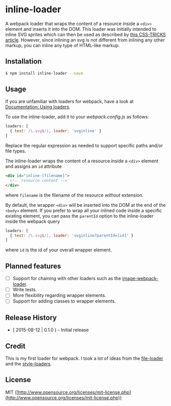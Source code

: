 # inline-loader
A webpack loader that wraps the content of a resource inside a `<div>` element and inserts it into the DOM. This loader was initially intended to inline SVG sprites which can then be used as described by [this CSS-TRICKS article](https://css-tricks.com/svg-sprites-use-better-icon-fonts/). However, since inlining an svg is not different from inlining any other markup, you can inline any type of HTML-like markup.

## Installation

```bash
$ npm install inline-loader --save
```

## Usage
If you are unfamiliar with loaders for webpack, have a look at [Documentation: Using loaders](http://webpack.github.io/docs/using-loaders.html).

To use the inline-loader, add it to your _webpack.config.js_ as follows:

```javascript
loaders: [
  { test: /\.svg$/i, loader: 'svginline' }
]
```

Replace the regular expression as needed to support specific paths and/or file types.

The inline-loader wraps the content of a resource inside a `<div>` element and assigns an `id` attribute

```html
<div id="inline-[filename]">
  <!-- resource content -->
</div>
```

where `filename` is the filename of the resource _without_ extension.

By default, the wrapper `<div>` will be inserted into the DOM at the end of the `<body>` element. If you prefer to wrap all your inlined code inside a specific existing element, you can pass the `parentId` option to the inline-loader inside the webpack query

```javascript
loaders: [
  { test: /\.svg$/i, loader: 'svginline?parentId=[id]' }
]
```

where `id` is the id of your overall wrapper element.

## Planned features
- [ ] Support for chaining with other loaders such as the [image-webpack-loader](https://github.com/tcoopman/image-webpack-loader).
- [ ] Write tests.
- [ ] More flexibility regarding wrapper elements.
- [ ] Support for adding classes to wrapper elements.

## Release History
- [ 2015-08-12 | 0.1.0 ) - Initial release

## Credit
This is my first loader for webpack. I took a lot of ideas from the [file-loader](https://github.com/webpack/file-loader) and the [style-loaders](https://github.com/webpack/style-loader).

## License
MIT ([http://www.opensource.org/licenses/mit-license.php](http://www.opensource.org/licenses/mit-license.php))
